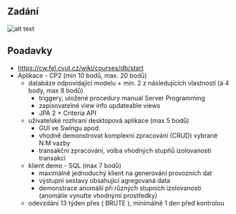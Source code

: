 ## Zadání ##
![alt text](https://gitlab.fel.cvut.cz/hamsatom/DB-lednice/uploads/47b7c7bbbeed40c18b73c5a1322815e3/diagram.png)

## Poadavky ##
 * <https://cw.fel.cvut.cz/wiki/courses/db/start>
  * Aplikace - CP2 (min 10 bodů, max. 20 bodů)
     * databáze odpovídající modelu + min. 2 z následujících vlastností (á 4 body, max 8 bodů)
         * triggery, uložené procedury manual Server Programming
         * zapisovatelné view info updateable views
         * JPA 2 + Criteria API
     * uživatelské rozhraní desktopová aplikace (max 5 bodů)
         * GUI ve Swingu apod.
         * vhodně demonstrovat komplexní zpracování (CRUD) vybrané N:M vazby
         * transakční zpracování, volba vhodných stupňů izolovanosti transakcí
     * klient demo - SQL (max 7 bodů)
         * maximálně jednoduchý klient na generování provozních dat
         * výstupní sestavy obsahující agregovaná data
         * demonstrace anomálií při různých stupních izolovanosti (anomálie vynuťte vhodnými prostředky)
     * odevzdání 13 týden přes ( BRUTE ), minimálně 1 den před kontrolou

